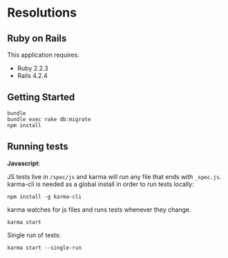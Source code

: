 Resolutions
===

Ruby on Rails
---

This application requires:

- Ruby 2.2.3
- Rails 4.2.4

Getting Started
---

```
bundle
bundle exec rake db:migrate
npm install
```

Running tests
---

__Javascript__:

JS tests live in `/spec/js` and karma will run any file that ends with `_spec.js`. karma-cli is needed as a global install in order to run tests locally:

```
npm install -g karma-cli
```
karma watches for js files and runs tests whenever they change.
```
karma start
```

Single run of tests:
```
karma start --single-run
```
